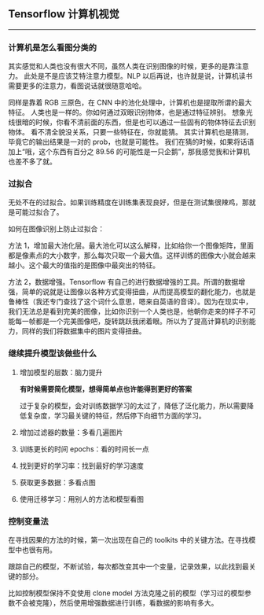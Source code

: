 ## Tensorflow 计算机视觉

---

### 计算机是怎么看图分类的

其实感觉和人类也没有很大不同，虽然人类在识别图像的时候，更多的是靠注意力。
此处是不是应该艾特注意力模型。NLP 以后再说，也许就是说，计算机读书需要更多的注意力，看图说话就很随意哈哈。

同样是靠着 RGB 三原色，在 CNN 中的池化处理中，计算机也是提取所谓的最大特征。
人类也是一样的。你如何通过双眼识别物体，也是通过特征辨别。
想象光线很暗的时候，你看不清前面的东西，但是也可以通过一些固有的物体特征去识别物体。
看不清全貌没关系，只要一些特征在，你就能猜。
其实计算机也是猜测，毕竟它的输出结果是一对的 prob，也就是可能性。
我们在猜的时候，如果将话语加上“哦，这个东西有百分之 89.56 的可能性是一只企鹅”，那我感觉我和计算机也差不多了就。

### 过拟合

无处不在的过拟合。如果训练精度在训练集表现良好，但是在测试集很辣鸡，那就是可能过拟合了。

如何在图像识别上防止过拟合：

方法 1，增加最大池化层。最大池化可以这么解释，比如给你一个图像矩阵，里面都是像素点的大小数字，那么每次只取一个最大值。这样训练的图像大小就会越来越小。这个最大的值指的是图像中最突出的特征。

方法 2，数据增强。Tensorflow 有自己的进行数据增强的工具。所谓的数据增强，简单的说就是让图像以各种方式变得扭曲，从而提高模型的翻化能力，也就是鲁棒性（我还专门查找了这个词什么意思，嗯来自英语的音译）。因为在现实中，我们无法总是看到完美的图像，比如你识别一个人类也是，他朝你走来的样子不可能每一帧都是一个完美图像吧，旋转跳跃我闭着眼。所以为了提高计算机的识别能力，同样的我们将数据集中的图片变得扭曲。

### 继续提升模型该做些什么

1. 增加模型的层数：脑力提升

   **有时候需要简化模型，想得简单点也许能得到更好的答案**

   过于复杂的模型，会对训练数据学习的太过了，降低了泛化能力，所以需要降低复杂度，学习最关键的特征，然后停下向细节方面的学习。

2. 增加过滤器的数量：多看几遍图片
3. 训练更长的时间 epochs：看的时间长一点
4. 找到更好的学习率：找到最好的学习速度
5. 获取更多数据：多看点图
6. 使用迁移学习：用别人的方法和模型看图

### 控制变量法

在寻找因果的方法的时候，第一次出现在自己的 toolkits 中的关键方法。在寻找模型中也很有用。

跟踪自己的模型，不断试验，每次都改变其中一个变量，记录效果，以此找到最关键的部分。

比如控制模型保持不变使用 clone model 方法克隆之前的模型（学习过的模型参数不会被克隆），然后使用增强数据进行训练，看数据的影响有多大。
